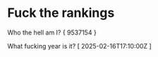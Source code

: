# Fuck the rankings

Who the hell am I?
{ 9537154 }

What fucking year is it?
[ 2025-02-16T17:10:00Z ]
